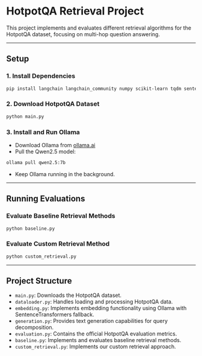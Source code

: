 # HotpotQA Retrieval Project

This project implements and evaluates different retrieval algorithms for the HotpotQA dataset, focusing on multi-hop question answering.

---

## Setup

### 1. Install Dependencies

```bash
pip install langchain langchain_community numpy scikit-learn tqdm sentence-transformers
```

### 2. Download HotpotQA Dataset

```bash
python main.py
```

### 3. Install and Run Ollama

- Download Ollama from [ollama.ai](https://ollama.ai)
- Pull the Qwen2.5 model:

```bash
ollama pull qwen2.5:7b
```
- Keep Ollama running in the background.

---

## Running Evaluations

### Evaluate Baseline Retrieval Methods

```bash
python baseline.py
```

### Evaluate Custom Retrieval Method

```bash
python custom_retrieval.py
```


---

## Project Structure

- `main.py`: Downloads the HotpotQA dataset.
- `dataloader.py`: Handles loading and processing HotpotQA data.
- `embedding.py`: Implements embedding functionality using Ollama with SentenceTransformers fallback.
- `generation.py`: Provides text generation capabilities for query decomposition.
- `evaluation.py`: Contains the official HotpotQA evaluation metrics.
- `baseline.py`: Implements and evaluates baseline retrieval methods.
- `custom_retrieval.py`: Implements our custom retrieval approach.
